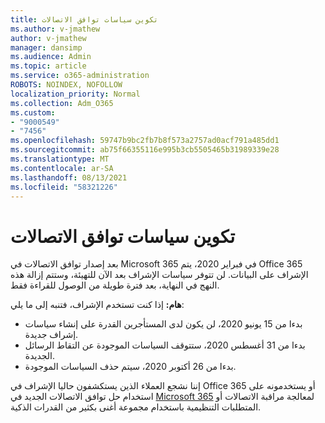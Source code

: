 ```yaml
---
title: تكوين سياسات توافق الاتصالات
ms.author: v-jmathew
author: v-jmathew
manager: dansimp
ms.audience: Admin
ms.topic: article
ms.service: o365-administration
ROBOTS: NOINDEX, NOFOLLOW
localization_priority: Normal
ms.collection: Adm_O365
ms.custom:
- "9000549"
- "7456"
ms.openlocfilehash: 59747b9bc2fb7b8f573a2757ad0acf791a485dd1
ms.sourcegitcommit: ab75f66355116e995b3cb5505465b31989339e28
ms.translationtype: MT
ms.contentlocale: ar-SA
ms.lasthandoff: 08/13/2021
ms.locfileid: "58321226"
---
```

# <a name="configure-communication-compliance-policies"></a>تكوين سياسات توافق الاتصالات

بعد إصدار توافق الاتصالات في Microsoft 365 في فبراير 2020، يتم Office 365 الإشراف على البيانات. لن تتوفر سياسات الإشراف بعد الآن للتهيئة، وستتم إزالة هذه النهج في النهاية، بعد فترة طويلة من الوصول للقراءة فقط.

**هام:** إذا كنت تستخدم الإشراف، فتنبه إلى ما يلي:

- بدءا من 15 يونيو 2020، لن يكون لدى المستأجرين القدرة على إنشاء سياسات إشراف جديدة.
- بدءا من 31 أغسطس 2020، ستتوقف السياسات الموجودة عن التقاط الرسائل الجديدة.
- بدءا من 26 أكتوبر 2020، سيتم حذف السياسات الموجودة.

إننا نشجع العملاء الذين يستكشفون حاليا الإشراف في Office 365 أو يستخدمونه على استخدام حل توافق الاتصالات الجديد في [Microsoft 365](https://go.microsoft.com/fwlink/?linkid=2128593) لمعالجة مراقبة الاتصالات أو المتطلبات التنظيمية باستخدام مجموعة أغنى بكثير من القدرات الذكية.
